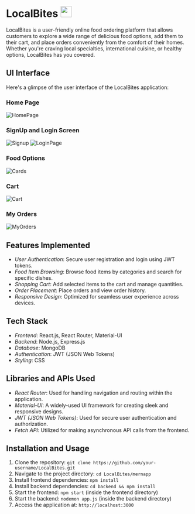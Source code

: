 # LocalBites <img src="https://github.com/adi2109/LocalBites/assets/81423231/b4f0ef34-a1a0-48c1-a270-25597c608a46" height=30 />

LocalBites is a user-friendly online food ordering platform that allows customers to explore a wide range of delicious food options, add them to their cart, and place orders conveniently from the comfort of their homes. Whether you're craving local specialties, international cuisine, or healthy options, LocalBites has you covered.

## UI Interface

Here's a glimpse of the user interface of the LocalBites application:

### Home Page
![HomePage](https://github.com/adi2109/LocalBites/assets/81423231/c6a6c640-eb4d-4c95-bfa5-8be6af5c563a)

### SignUp and Login Screen
![Signup](https://github.com/adi2109/LocalBites/assets/81423231/928a4d53-293b-4eee-950a-3ecff8caf612)
![LoginPage](https://github.com/adi2109/LocalBites/assets/81423231/d4e378fd-5cdc-49a8-a369-9b36c8afd872)

### Food Options
![Cards](https://github.com/adi2109/LocalBites/assets/81423231/00f94c1f-75f5-4704-80a5-1c80a00a3855)

### Cart 
![Cart](https://github.com/adi2109/LocalBites/assets/81423231/a70cc5d4-1d62-4dfe-b89c-d8f6cdf0503b)

### My Orders
![MyOrders](https://github.com/adi2109/LocalBites/assets/81423231/246ade01-f032-4e03-999d-66ce0e3b512c)

## Features Implemented

- *User Authentication*: Secure user registration and login using JWT tokens.
- *Food Item Browsing*: Browse food items by categories and search for specific dishes.
- *Shopping Cart*: Add selected items to the cart and manage quantities.
- *Order Placement*: Place orders and view order history.
- *Responsive Design*: Optimized for seamless user experience across devices.

## Tech Stack

- *Frontend*: React.js, React Router, Material-UI
- *Backend*: Node.js, Express.js
- *Database*: MongoDB
- *Authentication*: JWT (JSON Web Tokens)
- *Styling*: CSS

## Libraries and APIs Used

- *React Router*: Used for handling navigation and routing within the application.
- *Material-UI*: A widely-used UI framework for creating sleek and responsive designs.
- *JWT (JSON Web Tokens)*: Used for secure user authentication and authorization.
- *Fetch API*: Utilized for making asynchronous API calls from the frontend.

## Installation and Usage

1. Clone the repository: `git clone https://github.com/your-username/LocalBites.git`
2. Navigate to the project directory: `cd LocalBites/mernapp`
3. Install frontend dependencies: `npm install`
4. Install backend dependencies: `cd backend && npm install`
5. Start the frontend: `npm start` (inside the frontend directory)
6. Start the backend: `nodemon app.js` (inside the backend directory)
7. Access the application at: `http://localhost:3000`
